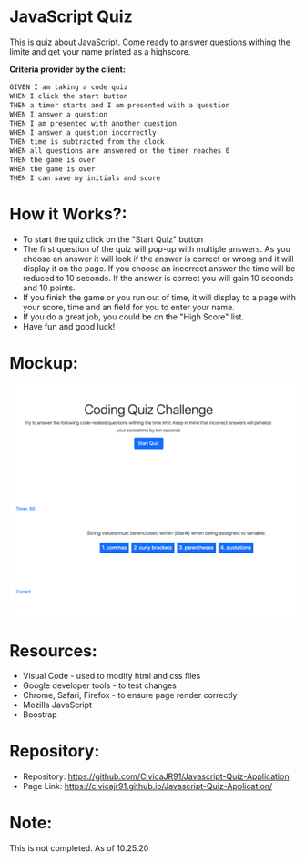# JavaScript Quiz

This is quiz about JavaScript. Come ready to answer questions withing the limite and get your name printed as a highscore.


**Criteria provider by the client:**

```
GIVEN I am taking a code quiz
WHEN I click the start button
THEN a timer starts and I am presented with a question
WHEN I answer a question
THEN I am presented with another question
WHEN I answer a question incorrectly
THEN time is subtracted from the clock
WHEN all questions are answered or the timer reaches 0
THEN the game is over
WHEN the game is over
THEN I can save my initials and score
```

# How it Works?:

* To start the quiz click on the "Start Quiz" button
* The first question of the quiz will pop-up with multiple answers. As you choose an answer it will look if the answer is correct or wrong and it will display it on the page. If you choose an incorrect answer the time will be reduced to 10 seconds. If the answer is correct you will gain 10 seconds and 10 points.
* If you finish the game or you run out of time, it will display to a page with your score, time and an field for you to enter your name.
* If you do a great job, you could be on the "High Score" list.
* Have fun and good luck!


# Mockup:

![Main Quiz Page](Images/mainquestionpage.png)
![Modal_Box](Images/quizquestiopage.png)



# Resources:

* Visual Code - used to modify html and css files
* Google developer tools - to test changes
* Chrome, Safari, Firefox - to ensure page render correctly
* Mozilla JavaScript
* Boostrap

# Repository:

* Repository: https://github.com/CivicaJR91/Javascript-Quiz-Application
* Page Link: https://civicajr91.github.io/Javascript-Quiz-Application/

# Note: 
This is not completed. As of 10.25.20

